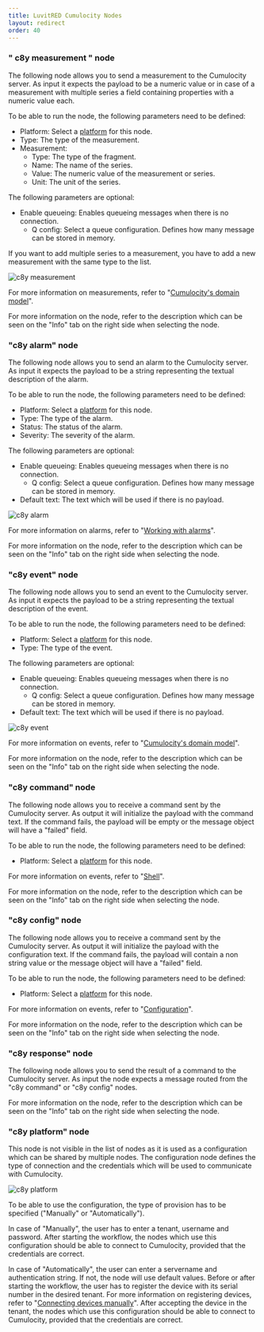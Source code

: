 ```yaml
---
title: LuvitRED Cumulocity Nodes
layout: redirect
order: 40
---
```



### <a name="measurement"></a>" c8y measurement " node

The following node allows you to send a measurement to the Cumulocity server. As input it expects the payload to be a numeric value or in case of a measurement with multiple series a field containing properties with a numeric value each.

To be able to run the node, the following parameters need to be defined:

- Platform: Select a [platform](#platform) for this node.
- Type: The type of the measurement.
- Measurement:
  - Type: The type of the fragment.
  - Name: The name of the series.
  - Value: The numeric value of the measurement or series.
  - Unit: The unit of the series.

The following parameters are optional:
- Enable queueing: Enables queueing messages when there is no connection.
  - Q config: Select a queue configuration. Defines how many message can be stored in memory.

If you want to add multiple series to a measurement, you have to add a new measurement with the same type to the list.

![c8y measurement](/guides/images/devices/cloudgate/c8ymeasurement.png)

For more information on measurements, refer to "[Cumulocity's domain model](/guides/concepts/domain-model/)".

For more information on the node, refer to the description which can be seen on the "Info" tab on the right side when selecting the node.

### <a name="alarm"></a>"c8y alarm" node

The following node allows you to send an alarm to the Cumulocity server. As input it expects the payload to be a string representing the textual description of the alarm.

To be able to run the node, the following parameters need to be defined:

- Platform: Select a [platform](#platform) for this node.
- Type: The type of the alarm.
- Status: The status of the alarm.
- Severity: The severity of the alarm.

The following parameters are optional:
- Enable queueing: Enables queueing messages when there is no connection.
  - Q config: Select a queue configuration. Defines how many message can be stored in memory.
- Default text: The text which will be used if there is no payload.

![c8y alarm](/guides/images/devices/cloudgate/c8yalarm.png)

For more information on alarms, refer to "[Working with alarms](/guides/users-guide/device-management/#alarm-monitoring)".

For more information on the node, refer to the description which can be seen on the "Info" tab on the right side when selecting the node.

### <a name="event"></a>"c8y event" node

The following node allows you to send an event to the Cumulocity server. As input it expects the payload to be a string representing the textual description of the event.

To be able to run the node, the following parameters need to be defined:

- Platform: Select a [platform](#platform) for this node.
- Type: The type of the event.

The following parameters are optional:
- Enable queueing: Enables queueing messages when there is no connection.
  - Q config: Select a queue configuration. Defines how many message can be stored in memory.
- Default text: The text which will be used if there is no payload.

![c8y event](/guides/images/devices/cloudgate/c8yevent.png)

For more information on events, refer to "[Cumulocity's domain model](/guides/concepts/domain-model/)".

For more information on the node, refer to the description which can be seen on the "Info" tab on the right side when selecting the node.

### <a name="command"></a>"c8y command" node

The following node allows you to receive a command sent by the Cumulocity server. As output it will initialize the payload with the command text. If the command fails, the payload will be empty or the message object will have a "failed" field.

To be able to run the node, the following parameters need to be defined:

- Platform: Select a [platform](#platform) for this node.

For more information on events, refer to "[Shell](/guides/users-guide/device-management/#shell)".

For more information on the node, refer to the description which can be seen on the "Info" tab on the right side when selecting the node.

### <a name="config"></a>"c8y config" node

The following node allows you to receive a command sent by the Cumulocity server. As output it will initialize the payload with the configuration text. If the command fails, the payload will contain a non string value or the message object will have a "failed" field.

To be able to run the node, the following parameters need to be defined:

- Platform: Select a [platform](#platform) for this node.

For more information on events, refer to "[Configuration](/guides/users-guide/device-management/#config)".

For more information on the node, refer to the description which can be seen on the "Info" tab on the right side when selecting the node.

### <a name="response"></a>"c8y response" node

The following node allows you to send the result of a command to the Cumulocity server. As input the node expects a message routed from the "c8y command" or "c8y config" nodes.

For more information on the node, refer to the description which can be seen on the "Info" tab on the right side when selecting the node.

### <a name="platform"></a>"c8y platform" node

This node is not visible in the list of nodes as it is used as a configuration which can be shared by multiple nodes. The configuration node defines the type of connection and the credentials which will be used to communicate with Cumulocity.

![c8y platform](/guides/images/devices/cloudgate/c8yplatform.png)

To be able to use the configuration, the type of provision has to be specified ("Manually" or "Automatically").

In case of "Manually", the user has to enter a tenant, username and password. After starting the workflow, the nodes which use this configuration should be able to connect to Cumulocity, provided that the credentials are correct.

In case of "Automatically", the user can enter a servername and authentication string. If not, the node will use default values. Before or after starting the workflow, the user has to register the device with its serial number in the desired tenant. For more information on registering devices, refer to "[Connecting devices manually](/guides/users-guide/device-management/#device-registration)". After accepting the device in the tenant, the nodes which use this configuration should be able to connect to Cumulocity, provided that the credentials are correct.
